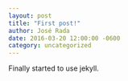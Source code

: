 ```yaml
---
layout: post
title: "First post!"
author: José Rada
date: 2016-03-20 12:00:00 -0600
category: uncategorized
---
```


Finally started to use jekyll.
